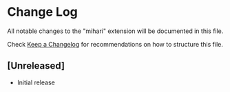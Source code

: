 # Change Log
All notable changes to the "mihari" extension will be documented in this file.

Check [Keep a Changelog](http://keepachangelog.com/) for recommendations on how to structure this file.

## [Unreleased]
- Initial release
